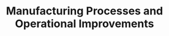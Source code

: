 ---
title:  "Manufacturing Processes and Operational Improvements"
categories: [Operational-Excellence-and-Execution]
intro: Identifying process inefficiencies and assisting operational teams with planning and executing on operational improvements including uptime, defects, and throughput.
---